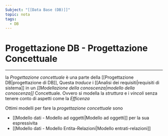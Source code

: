 ```yaml
---
Subject: "[[Data Base (DB)]]"
topic: nota
tags:
  - DB
---
```


# Progettazione DB - Progettazione Concettuale
---
la _Progettazione concettuale_ è una parte della [[Progettazione DB|progettazione di DB]], Questa _traduce_ i [[Analisi dei requisiti|requisiti di sistema]] in un _[[Modellazione della conoscenza|modello della conoscenza]]_ Concettuale. 
Ovvero si modella la _struttura_ e i _vincoli_  senza tenere conto di aspetti come la _Efficenza_

Ottimi modelli per fare la _progettazione concettuale_ sono 
- [[Modello dati - Modello ad oggetti|Modello ad oggetti]] per la sua espressivita
- [[Modello dati - Modello Entita-Relazioni|Modello entrati-relazioni]]

